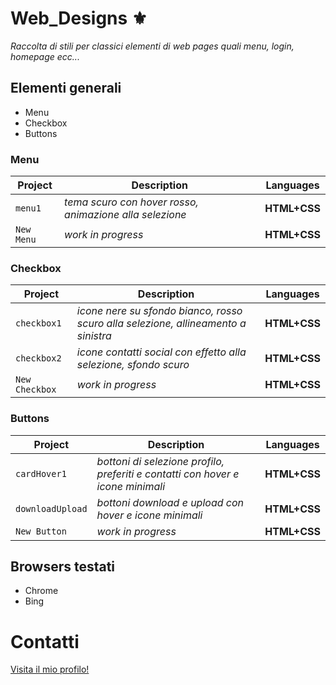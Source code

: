 # Web_Designs ⚜
_Raccolta di stili per classici elementi di web pages quali menu, login, homepage ecc..._
## Elementi generali
* Menu
* Checkbox
* Buttons
### Menu
| Project       | Description   | Languages|
| ------------- | ------------- | ------------- | 
| `menu1` | _tema scuro con hover rosso, animazione alla selezione_  | **HTML+CSS**
| `New Menu` | _work in progress_  | **HTML+CSS**|

### Checkbox
| Project       | Description   | Languages|
| ------------- | ------------- | ------------- | 
| `checkbox1` | _icone nere su sfondo bianco, rosso scuro alla selezione, allineamento a sinistra_  | **HTML+CSS**|
| `checkbox2` | _icone contatti social con effetto alla selezione, sfondo scuro_  | **HTML+CSS**|
| `New Checkbox` | _work in progress_  | **HTML+CSS**|

### Buttons
| Project       | Description   | Languages|
| ------------- | ------------- | ------------- | 
| `cardHover1` | _bottoni di selezione profilo, preferiti e contatti con hover e icone minimali_  | **HTML+CSS**|
| `downloadUpload` | _bottoni download e upload con hover e icone minimali_  | **HTML+CSS**|
| `New Button` | _work in progress_  | **HTML+CSS**|

## Browsers testati
* Chrome
* Bing

# Contatti

[Visita il mio profilo!](https://github.com/FrancescoCt)
